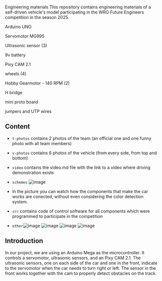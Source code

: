 Engineering materials
This repository contains engineering materials of a self-driven vehicle's model participating in the WRO Future Engineers competition in the season 2025.

Arduino UNO

Servomotor MG995

Ultrasonic sensor (3)

9v battery

Pixy CAM 2.1

wheels (4)

Hobby Gearmotor - 140 RPM (2)

H bridge

mini proto board 

jumpers and UTP wires 


## Content

* `t-photos` contains 2 photos of the team (an official one and one funny photo with all team members)

* `v-photos` contains 6 photos of the vehicle (from every side, from top and bottom)
* `video` contains the video.md file with the link to a video where driving demonstration exists
* `schemes` ![image](https://github.com/megasinser/CJL/assets/172218545/2d2cd03f-d526-460e-b74d-bf8319b79a8f)

* In the picture you can watch how the components that make the car works are conected, without even considering the color detection system.

* `src` contains code of control software for all components which were programmed to participate in the competition

* `other`![image](https://github.com/megasinser/CJL/assets/172218545/e6488643-3f07-460e-a66f-e38325339d0d) ![image](https://github.com/user-attachments/assets/6e243d78-3869-4b53-bc42-f2f5fd387e43) ![image](https://github.com/user-attachments/assets/23edb311-b0f5-40d5-b48f-c3643c94289a) ![image](https://github.com/user-attachments/assets/1b01f0b2-553e-4a33-8957-078d3880ced6)








## Introduction

In our project, we are using an Arduino Mega as the microcontroller. It controls a servomotor, ultrasonic sensors, and an Pixy CAM 2.1. The ultrasonic sensors, one on each side of the car and one in the front, indicate to the servomotor when the car needs to turn right or left. The sensor in the front works together with the cam to properly detect obstacles on the track. 



